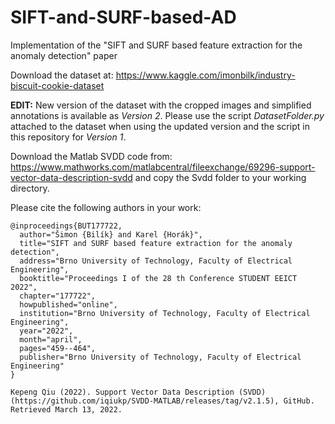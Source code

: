 # SIFT-and-SURF-based-AD
Implementation of the "SIFT and SURF based feature extraction for the anomaly detection" paper


Download the dataset at: https://www.kaggle.com/imonbilk/industry-biscuit-cookie-dataset

**EDIT:** New version of the dataset with the cropped images and simplified annotations is available as *Version 2*. Please use the script 
*DatasetFolder.py* attached to the dataset when using the updated version and the script in this repository for *Version 1*.

Download the Matlab SVDD code from: https://www.mathworks.com/matlabcentral/fileexchange/69296-support-vector-data-description-svdd and copy the Svdd folder to your working directory.


Please cite the following authors in your work:

```
@inproceedings{BUT177722,
  author="Šimon {Bilík} and Karel {Horák}",
  title="SIFT and SURF based feature extraction for the anomaly detection",
  address="Brno University of Technology, Faculty of Electrical Engineering",
  booktitle="Proceedings I of the 28 th Conference STUDENT EEICT 2022",
  chapter="177722",
  howpublished="online",
  institution="Brno University of Technology, Faculty of Electrical Engineering",
  year="2022",
  month="april",
  pages="459--464",
  publisher="Brno University of Technology, Faculty of Electrical Engineering"
}
```

```
Kepeng Qiu (2022). Support Vector Data Description (SVDD) (https://github.com/iqiukp/SVDD-MATLAB/releases/tag/v2.1.5), GitHub. Retrieved March 13, 2022. 
```
